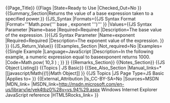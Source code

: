 {{Page_Title}}
{{Flags
|State=Ready to Use
|Checked_Out=No
}}
{{Summary_Section|Returns the value of a base expression taken to a specified power.}}
{{JS_Syntax
|Formats={{JS Syntax Format
|Format='''Math.pow(''' base , exponent ''')'''
}}
|Values={{JS Syntax Parameter
|Name=base
|Required=Required
|Description=The base value of the expression.
}}{{JS Syntax Parameter
|Name=exponent
|Required=Required
|Description=The exponent value of the expression.
}}
}}
{{JS_Return_Value}}
{{Examples_Section
|Not_required=No
|Examples={{Single Example
|Language=JavaScript
|Description=In the following example, a numeric expression equal to baseexponent returns 1000.
|Code=Math.pow( 10,3 ) ;
}}
}}
{{Remarks_Section}}
{{Notes_Section}}
{{JS Object Listing}}
{{Topics | JS Basic}}
{{See_Also_Section
|Manual_links=* [[javascript/Math{{!}}Math Object]]
}}
{{JS Topics
|JS Page Type=JS Basic
|Applies to=
}}
{{External_Attribution
|Is_CC-BY-SA=No
|Sources=MSDN
|MDN_link=
|MSDN_link=http://msdn.microsoft.com/en-us/library/ie/yek4tbz0%28v=vs.94%29.aspx Windows Internet Explorer JavaScript reference
|HTML5Rocks_link=
}}